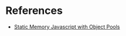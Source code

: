 <h1>References</h1>
<ul>
  <li>
    <a href="http://www.html5rocks.com/en/tutorials/speed/static-mem-pools/" target="_blank">Static Memory Javascript with Object Pools</a>
  </li>
</ul>
